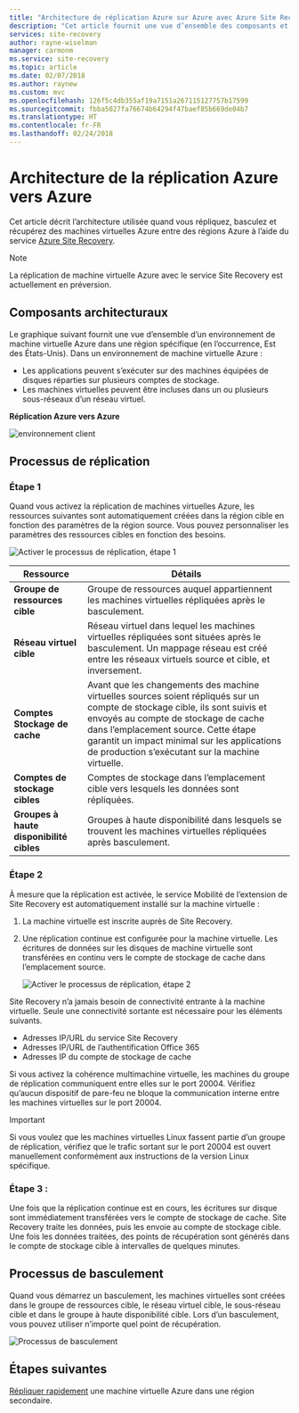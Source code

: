 ```yaml
---
title: "Architecture de réplication Azure sur Azure avec Azure Site Recovery | Microsoft Docs"
description: "Cet article fournit une vue d’ensemble des composants et de l’architecture utilisés lors de la réplication de machines virtuelles Azure entre régions Azure avec le service Azure Site Recovery."
services: site-recovery
author: rayne-wiselman
manager: carmonm
ms.service: site-recovery
ms.topic: article
ms.date: 02/07/2018
ms.author: raynew
ms.custom: mvc
ms.openlocfilehash: 126f5c4db355af19a7151a267115127757b17599
ms.sourcegitcommit: fbba5027fa76674b64294f47baef85b669de04b7
ms.translationtype: HT
ms.contentlocale: fr-FR
ms.lasthandoff: 02/24/2018
---
```

# <a name="azure-to-azure-replication-architecture"></a>Architecture de la réplication Azure vers Azure


Cet article décrit l’architecture utilisée quand vous répliquez, basculez et récupérez des machines virtuelles Azure entre des régions Azure à l’aide du service [Azure Site Recovery](site-recovery-overview.md).

>[!NOTE]
>La réplication de machine virtuelle Azure avec le service Site Recovery est actuellement en préversion.



## <a name="architectural-components"></a>Composants architecturaux

Le graphique suivant fournit une vue d’ensemble d’un environnement de machine virtuelle Azure dans une région spécifique (en l’occurrence, Est des États-Unis). Dans un environnement de machine virtuelle Azure :
- Les applications peuvent s’exécuter sur des machines équipées de disques réparties sur plusieurs comptes de stockage.
- Les machines virtuelles peuvent être incluses dans un ou plusieurs sous-réseaux d’un réseau virtuel.


**Réplication Azure vers Azure**

![environnement client](./media/concepts-azure-to-azure-architecture/source-environment.png)

## <a name="replication-process"></a>Processus de réplication

### <a name="step-1"></a>Étape 1

Quand vous activez la réplication de machines virtuelles Azure, les ressources suivantes sont automatiquement créées dans la région cible en fonction des paramètres de la région source. Vous pouvez personnaliser les paramètres des ressources cibles en fonction des besoins.

![Activer le processus de réplication, étape 1](./media/concepts-azure-to-azure-architecture/enable-replication-step-1.png)

**Ressource** | **Détails**
--- | ---
**Groupe de ressources cible** | Groupe de ressources auquel appartiennent les machines virtuelles répliquées après le basculement.
**Réseau virtuel cible** | Réseau virtuel dans lequel les machines virtuelles répliquées sont situées après le basculement. Un mappage réseau est créé entre les réseaux virtuels source et cible, et inversement.
**Comptes Stockage de cache** | Avant que les changements des machine virtuelles sources soient répliqués sur un compte de stockage cible, ils sont suivis et envoyés au compte de stockage de cache dans l’emplacement source. Cette étape garantit un impact minimal sur les applications de production s’exécutant sur la machine virtuelle.
**Comptes de stockage cibles**  | Comptes de stockage dans l’emplacement cible vers lesquels les données sont répliquées.
**Groupes à haute disponibilité cibles**  | Groupes à haute disponibilité dans lesquels se trouvent les machines virtuelles répliquées après basculement.

### <a name="step-2"></a>Étape 2

À mesure que la réplication est activée, le service Mobilité de l’extension de Site Recovery est automatiquement installé sur la machine virtuelle :

1. La machine virtuelle est inscrite auprès de Site Recovery.

2. Une réplication continue est configurée pour la machine virtuelle. Les écritures de données sur les disques de machine virtuelle sont transférées en continu vers le compte de stockage de cache dans l’emplacement source.

   ![Activer le processus de réplication, étape 2](./media/concepts-azure-to-azure-architecture/enable-replication-step-2.png)


 Site Recovery n’a jamais besoin de connectivité entrante à la machine virtuelle. Seule une connectivité sortante est nécessaire pour les éléments suivants.

 - Adresses IP/URL du service Site Recovery
 - Adresses IP/URL de l’authentification Office 365
 - Adresses IP du compte de stockage de cache

Si vous activez la cohérence multimachine virtuelle, les machines du groupe de réplication communiquent entre elles sur le port 20004. Vérifiez qu’aucun dispositif de pare-feu ne bloque la communication interne entre les machines virtuelles sur le port 20004.

> [!IMPORTANT]
Si vous voulez que les machines virtuelles Linux fassent partie d’un groupe de réplication, vérifiez que le trafic sortant sur le port 20004 est ouvert manuellement conformément aux instructions de la version Linux spécifique.

### <a name="step-3"></a>Étape 3 :

Une fois que la réplication continue est en cours, les écritures sur disque sont immédiatement transférées vers le compte de stockage de cache. Site Recovery traite les données, puis les envoie au compte de stockage cible. Une fois les données traitées, des points de récupération sont générés dans le compte de stockage cible à intervalles de quelques minutes.

## <a name="failover-process"></a>Processus de basculement

Quand vous démarrez un basculement, les machines virtuelles sont créées dans le groupe de ressources cible, le réseau virtuel cible, le sous-réseau cible et dans le groupe à haute disponibilité cible. Lors d’un basculement, vous pouvez utiliser n’importe quel point de récupération.

![Processus de basculement](./media/concepts-azure-to-azure-architecture/failover.png)

## <a name="next-steps"></a>Étapes suivantes

[Répliquer rapidement](azure-to-azure-quickstart.md) une machine virtuelle Azure dans une région secondaire.
